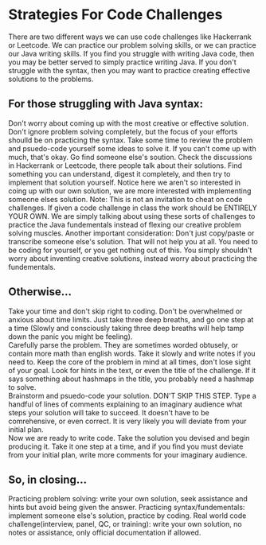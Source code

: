 # Strategies For Code Challenges
There are two different ways we can use code challenges like Hackerrank or Leetcode. We can practice our problem solving skills, or we can practice our Java writing skills. If you find you struggle with writing Java code, then you may be better served to simply practice writing Java. If you don't struggle with the syntax, then you may want to practice creating effective solutions to the problems. 

## For those struggling with Java syntax: 
Don't worry about coming up with the most creative or effective solution. Don't ignore problem solving completely, but the focus of your efforts shoulld be on practicing the syntax. Take some time to review the problem and psuedo-code yourself some ideas to solve it. If you can't come up with much, that's okay. Go find someone else's soution. Check the discussions in Hackerrank or Leetcode, there people talk about their solutions. Find something you can understand, digest it completely, and then try to implement that solution yourself. Notice here we aren't so interested in coing up with our own solution, we are more interested with implementing someone elses solution. Note: This is not an invitation to cheat on code challenges. If given a code challenge in class the work should be ENTIRELY YOUR OWN. We are simply talking about using these sorts of challenges to practice the Java fundementals instead of flexing our creative problem solving muscles. Another important consideration: Don't just copy/paste or transcribe someone else's solution. That will not help you at all. You need to be coding for yourself, or you get nothing out of this. You simply shouldn't worry about inventing creative solutions, instead worry about practicing the fundementals.

## Otherwise...
Take your time and don't skip right to coding. Don't be overwhelmed or anxious about time limits. Just take three deep breaths, and go one step at a time (Slowly and consciously taking three deep breaths will help tamp down the panic you might be feeling).  
Carefully parse the problem. They are sometimes worded obtusely, or contain more math than english words. Take it slowly and write notes if you need to. Keep the core of the problem in mind at all times, don't lose sight of your goal. Look for hints in the text, or even the title of the challenge. If it says something about hashmaps in the title, you probably need a hashmap to solve.  
Brainstorm and psuedo-code your solution. DON'T SKIP THIS STEP. Type a handful of lines of comments explaining to an imaginary audience what steps your solution will take to succeed. It doesn't have to be comrehensive, or even correct. It is very likely you will deviate from your initial plan.  
Now we are ready to write code. Take the solution you devised and begin producing it. Take it one step at a time, and if you find you must deviate from your initial plan, write more comments for your imaginary audience.

## So, in closing...
Practicing problem solving: write your own solution, seek assistance and hints but avoid being given the answer.
Practicing syntax/fundementals: implement someone else's solution, practice by coding.
Real world code challenge(interview, panel, QC, or training): write your own solution, no notes or assistance, only official documentation if allowed.
